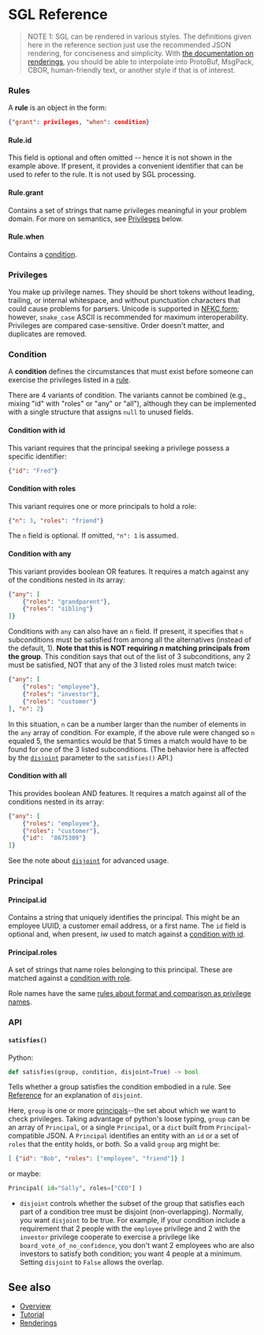 # SGL Reference

>NOTE 1: SGL can be rendered in various styles. The definitions given
here in the reference section just use the recommended JSON rendering,
for conciseness and simplicity. With [the documentation on renderings](
https://dhh1128.github.io/sgl/docs/renderings.html), you should be able
to interpolate into ProtoBuf, MsgPack, CBOR, human-friendly text, or
another style if that is of interest.

### Rules
A __rule__ is an object in the form:

```JSON
{"grant": privileges, "when": condition}
```

#### Rule.id
This field is optional and often omitted -- hence it is not shown in the
example above. If present, it provides a convenient identifier that can
be used to refer to the rule. It is not used by SGL processing.

#### Rule.grant
Contains a set of strings that name privileges meaningful in your
problem domain. For more on semantics, see [Privileges](#privileges)
below.

#### Rule.when
Contains a [condition](#condition).
 
### Privileges
You make up privilege names. They should be short tokens without leading,
trailing, or internal whitespace, and without punctuation characters
that could cause problems for parsers. Unicode is supported in [NFKC
form](https://unicode.org/reports/tr15/); however, `snake_case` ASCII is
recommended for maximum interoperability. Privileges are compared
case-sensitive. Order doesn't matter, and duplicates are removed.

### Condition
A __condition__ defines the circumstances that must exist before someone
can exercise the privileges listed in a [rule]( #rules).

There are 4 variants of condition. The variants cannot be combined (e.g.,
mixing "id" with "roles" or "any" or "all"), although they can be
implemented with a single structure that assigns `null` to unused fields.

#### Condition with id
This variant requires that the principal seeking a privilege possess a
specific identifier:
 
```JSON
{"id": "Fred"}
```
    
#### Condition with roles
This variant requires one or more principals to hold a role:
 
```JSON
{"n": 3, "roles": "friend"}
```

The `n` field is optional. If omitted, `"n": 1` is assumed.
    
#### Condition with any
This variant provides boolean OR features. It requires a match against
any of the conditions nested in its array:

```JSON
{"any": [
    {"roles": "grandparent"},
    {"roles": "sibling"}
]}
```

Conditions with `any` can also have an `n` field. If present, it specifies
that `n` subconditions must be satisfied from among all the alternatives
(instead of the default, 1). __Note that this is NOT requiring *n*
matching principals from the group__. This condition says that out of
the list of 3 subconditions, any 2 must be satisfied, NOT that any of the
3 listed roles must match twice:
    
```JSON
{"any": [
    {"roles": "employee"},
    {"roles": "investor"},
    {"roles": "customer"}
], "n": 2}
```

In this situation, `n` can be a number larger than the number of elements
in the `any` array of condition. For example, if the above rule were
changed so `n` equaled 5, the semantics would be that 5 times a match
would have to be found for one of the 3 listed subconditions. (The behavior
here is affected by the [`disjoint`](#disjoint) parameter to the 
`satisfies()` API.)

#### Condition with all
This provides boolean AND features. It requires a match against all of
the conditions nested in its array:

```JSON
{"any": [
    {"roles": "employee"},
    {"roles": "customer"},
    {"id":  "8675309"}
]}
```

See the note about [`disjoint`](#disjoint) for advanced usage.

### Principal

#### Principal.id
Contains a string that uniquely identifies the principal. This might be
an employee UUID, a customer email address, or a first name. The `id`
field is optional and, when present, iw used to match against a [
condition with id](#condition-with-id).

#### Principal.roles
A set of strings that name roles belonging to this principal.
These are matched against a [condition with role](#condition-with-roles).

Role names have the same [rules about format and comparison as privilege
names](#privileges).

### API

#### `satisfies()`

Python:

```python
def satisfies(group, condition, disjoint=True) -> bool  
```

Tells whether a group satisfies the condition embodied in a rule.
See [Reference](reference.md#satisfies) for an explanation of `disjoint`.

Here, `group` is one or more [principals](#principal)--the set about
which we want to check privileges. Taking advantage of python's loose
typing, `group` can be an array of `Principal`, or a single `Principal`,
or a `dict` built from `Principal`-compatible JSON. A `Principal`
identifies an entity with an `id` or a set of `roles` that the entity
holds, or both. So a valid `group` arg might be:

```JSON
[ {"id": "Bob", "roles": ["employee", "friend"]} ]
```

or maybe:

```python
Principal( id="Sally", roles=["CEO"] )
```
[disjoing]: #disjoint

* `disjoint` controls whether the subset of the group that satisfies
each part of a condition tree must be disjoint (non-overlapping). Normally,
you want `disjoint` to be true. For example, if your condition include
a requirement that 2 people with the `employee` privilege and 2 with
the `investor` privilege cooperate to exercise a privilege like
`board_vote_of_no_confidence`, you don't want 2 employees who are also
investors to satisfy both condition; you want 4 people at a minimum.
Setting `disjoint` to `False` allows the overlap.

## See also
* [Overview](../README.md)
* [Tutorial](tutorial.md)
* [Renderings](renderings.md)